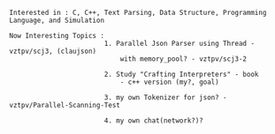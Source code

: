     Interested in : C, C++, Text Parsing, Data Structure, Programming Language, and Simulation
    
    Now Interesting Topics : 
                            1. Parallel Json Parser using Thread - vztpv/scj3, (claujson)
                                with memory_pool? - vztpv/scj3-2
                                    
                            2. Study "Crafting Interpreters" - book
                                - c++ version (my?, goal)
                                
                            3. my own Tokenizer for json? - vztpv/Parallel-Scanning-Test

                            4. my own chat(network?)?
